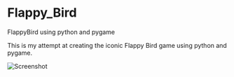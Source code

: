 # Flappy_Bird
FlappyBird using python and pygame

This is my attempt at creating the iconic Flappy Bird game using python and pygame.

![Screenshot](https://user-images.githubusercontent.com/73707865/98568924-a23aaf00-22d7-11eb-8938-e9522a57bbdc.JPG)
